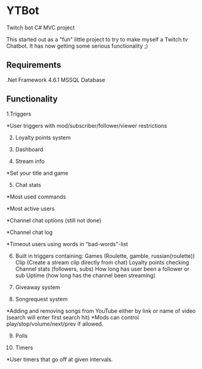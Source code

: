 # YTBot
Twitch bot C# MVC project

This started out as a "fun" little project to try to make myself a Twitch.tv Chatbot.
It has now getting some serious functionality ;)

## Requirements 
.Net Framework 4.6.1
MSSQL Database 


## Functionality
1.Triggers

  *User triggers with mod/subscriber/follower/viewer restrictions
  
2. Loyalty points system

3. Dashboard

4. Stream info

  *Set your title and game
  
5. Chat stats
  
  *Most used commands
  
  *Most active users
  
  *Channel chat options (still not done)
  
  *Channel chat log
  
  *Timeout users using words in "bad-words"-list
  
6. Built in triggers containing:
  Games (Roulette, gamble, russian(roulette))
  Clip (Create a stream clip directly from chat)
  Loyalty points checking
  Channel stats (followers, subs)
   How long has user been a follower or sub
  Uptime (how long has the channel been streaming)
  
7. Giveaway system

8. Songrequest system

  *Adding and removing songs from YouTube either by link or name of video (search will enter first search hit)
  *Mods can control play/stop/volume/next/prev if allowed.

9. Polls
 
10. Timers

 *User timers that go off at given intervals.

